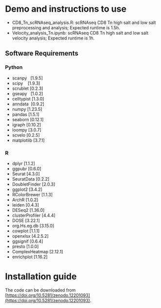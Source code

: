 # Demo and instructions to use
- CD8_Tn_scRNAseq_analysis.R: scRNAseq CD8 Tn high salt and low salt preprocessing and analysis; Expected runtime is 1.5h.
- Velocity_analysis_Tn.ipynb: scRNAseq CD8 Tn high salt and low salt velocity analysis; Expected runtime is 1h.
## Software Requirements
### Python
- scanpy   [1.9.5]
- scipy    [1.9.3]
- scrublet [0.2.3]
- gseapy   [1.0.2]
- celltypist [1.3.0]
- anndata  [0.9.2]
- numpy   [1.23.5]
- pandas  [1.5.1]
- seaborn [0.12.1]
- igraph [0.10.2]
- loompy [3.0.7]
- scvelo [0.2.5]
- matplotlib [3.7.1]
### R
- dplyr                     [1.1.2]
- ggpubr                    [0.6.0]
- Seurat                    [4.3.0]
- SeuratData                [0.2.2]
- DoubletFinder             [2.0.3]
- ggplot2                   [3.4.2]
- RColorBrewer              [1.1.3]
- ArchR                     [1.0.2]
- leiden                    [0.4.3]
- DESeq2                    [1.36.0]
- clusterProfiler           [4.4.4]
- DOSE                      [3.22.1]
- org.Hs.eg.db              [3.15.0]
- cowplot                   [1.1.1]
- openxlsx                  [4.2.5.2]
- ggsignif                  [0.6.4]
- presto                    [1.0.0]
- ComplexHeatmap            [2.12.1]
- enrichplot                [1.16.2]

# Installation guide
The code can be downloaded from [https://doi.org/10.5281/zenodo.12201093](https://doi.org/10.5281/zenodo.12201093).
